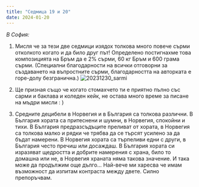 ```yaml
---
title: "Седмица 19 и 20"
date: 2024-01-20
---
```

*В София:*

1. Мисля че за тези две седмици изядох толкова много повече сърми отколкото когато и да било друг път! Определено постигнахме това композицията на Бръм да е 2% сърми, 60 кг Бръм и 600 грама сърми. (Специални благодарности на всички отговорни за създаването на въпростните сърми, благодарността на авторката е горе-долу безгранична.)
![20231230_sarmi](https://github.com/wiseblondie/brum-thoughts-chain/assets/133108671/23555f6f-5a45-4b0f-b3ee-d4ee115b5708)

2. Ще призная също че когато стомахчето ти е приятно пълно със сарми и баклава и коледен кейк, не остава много време за писане на мъдри мисли : )

3. Средните децибели в Норвегия и в България са толкова различни. В България хората са притеснени и шумни, в Норвегия, спокойни и тихи. В България предразсъдъците преливат от хората, в Норвегия са толкова малко и рядки че трябва да се търсят усилено за да бъдат намерени. В Норвегия хората са търпеливи едни с други, в България често пречиш или досаждаш. В България хората си изразяват щедростта и добрите намерения с храна, било то домашна или не, в Норвегия храната няма такова значение. И така може да продължим още дълго…
Най-вече ми харесва че имам възможност да изпитам контраста между двете. Силно препоръчвам.

<script src="https://utteranc.es/client.js"
        repo="wiseblondie/brum-thoughts-chain"
        issue-term="pathname"
        theme="github-light"
        crossorigin="anonymous"
        async>
</script>
